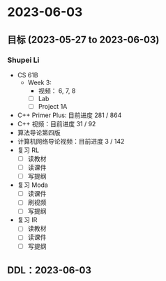 # 2023-06-03
## 目标 (2023-05-27 to 2023-06-03)
### Shupei Li
- CS 61B
    - Week 3:
        - 视频： 6, 7, 8
        - [ ] Lab
        - [ ] Project 1A
- C++ Primer Plus: 目前进度 281 / 864
- C++ 视频：目前进度 31 / 92
- 算法导论第四版
- 计算机网络导论视频：目前进度 3 / 142
- 复习 RL
    -[ ] 读教材
    -[ ] 读课件
    -[ ] 写提纲
- 复习 Moda
    -[ ] 读课件
    -[ ] 刷视频
    -[ ] 写提纲
- 复习 IR
    -[ ] 读教材
    -[ ] 读课件
    -[ ] 写提纲

## DDL：2023-06-03
